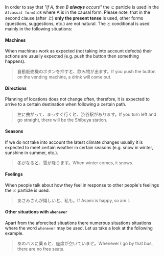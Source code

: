 In order to say that *"if A, then B **always** occurs"* the `と` particle is used in the `A(casual form)とB` where A is in the causal form. Please note, that in the second clause (after *と*) **only the present tense** is used, other forms (questions, suggestions, etc.) are not natural. The `と` conditional is used mainly in the following situations:

#### Machines
When machines work as expected (not taking into account defects) their actions are usually expected (e.g. push the button then something happens).

>自動販売機のボタンを押す**と**、飲み物が出ます。If you push the button on the vending machine, a drink will come out.

#### Directions
Planning of locations does not change often, therefore, it is expected to arrive to a certain destination when following a certain path.

>左に曲がって、まっすぐ行く**と**、渋谷駅があります。If you turn left and go straight, there will be the Shibuya station.

#### Seasons
If we do not take into account the latest climate changes usually it is expected to meet certain weather in certain seasons (e.g. snow in winter, sunshine in summer, etc.).

>冬がなる**と**、雪が降ります。When winter comes, it snows.

#### Feelings
When people talk about how they feel in response to other people's feelings the `と` particle is used.

>あさみさんが嬉しい**と**、私も。If Asami is happy, so am I.

#### Other situations with `whenever`
Apart from the aforecited situations there numerous situations situations where the word `whenever` may be used. Let us take a look at the following example.

>あのバスに乗る**と**、座席が空いていませ。Whenever I go by that bus, there are no free seats.
